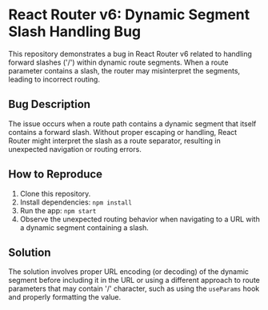 # React Router v6: Dynamic Segment Slash Handling Bug

This repository demonstrates a bug in React Router v6 related to handling forward slashes ('/') within dynamic route segments.  When a route parameter contains a slash, the router may misinterpret the segments, leading to incorrect routing.

## Bug Description
The issue occurs when a route path contains a dynamic segment that itself contains a forward slash. Without proper escaping or handling, React Router might interpret the slash as a route separator, resulting in unexpected navigation or routing errors.

## How to Reproduce
1. Clone this repository.
2. Install dependencies: `npm install`
3. Run the app: `npm start`
4. Observe the unexpected routing behavior when navigating to a URL with a dynamic segment containing a slash.

## Solution
The solution involves proper URL encoding (or decoding) of the dynamic segment before including it in the URL or using a different approach to route parameters that may contain '/' character, such as using the `useParams` hook and properly formatting the value.
